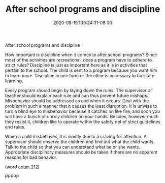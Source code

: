 ﻿---
title: "After school programs and discipline"
date: 2020-08-19T09:24:31-08:00
description: "After School Activities Tips for Web Success"
featured_image: "/images/After School Activities.jpg"
tags: ["After School Activities"]
---

After school programs and discipline

How important is discipline when it comes to after school programs? Since
most of the activities are recreational, does a program have to adhere to 
strict rules? Discipline is just as important here as it is in 
activities that pertain to the school. The child is sent to a program 
because you want him to learn more. Discipline in one form or the other is 
necessary to facilitate learning. 

Every program should begin by laying down the rules. The supervisor or 
teacher should explain each rule and can thus prevent future mishaps. 
Misbehavior should be addressed as and when it occurs. Deal with the 
problem in such a manner that it causes the least disruption. It is unwise 
to turn a blind eye to misbehavior because it catches on like fire, and 
soon you will have a bunch of unruly children on your hands. Besides, 
however much they resist it, children like to operate within the safety 
net of strict guidelines and rules. 

When a child misbehaves, it is mostly due to a craving for attention. A 
supervisor should observe the children and find out what the child wants. 
Talk to the child so that you can understand what he or she wants. 
Appropriate disciplinary measures should be taken if there are no apparent 
reasons for bad behavior. 

(word count 212)

PPPPP
